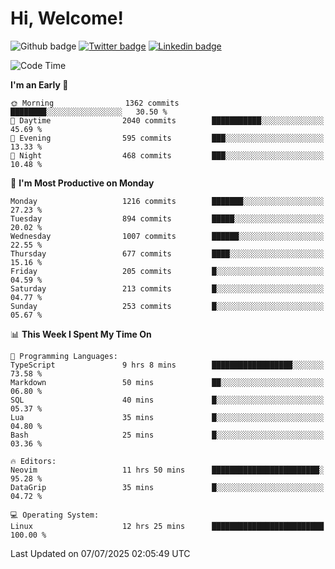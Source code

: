   # Hi, Welcome!
  ![Github badge](https://img.shields.io/github/followers/kraken-afk.svg?style=social&label=Follow&maxAge=2592000)
  [![Twitter badge](https://img.shields.io/badge/-Twitter-00acee?style=flat-square&logo=Twitter&logoColor=white)](https://twitter.com/trshppl)
  [![Linkedin badge](https://img.shields.io/badge/LinkedIn-0077B5?style=flat-square&logo=linkedin&logoColor=white)](https://www.linkedin.com/in/noveanrer)
<!--START_SECTION:waka-->
![Code Time](http://img.shields.io/badge/Code%20Time-1%2C054%20hrs%2025%20mins-blue)

**I'm an Early 🐤** 

```text
🌞 Morning                1362 commits        ████████░░░░░░░░░░░░░░░░░   30.50 % 
🌆 Daytime                2040 commits        ███████████░░░░░░░░░░░░░░   45.69 % 
🌃 Evening                595 commits         ███░░░░░░░░░░░░░░░░░░░░░░   13.33 % 
🌙 Night                  468 commits         ███░░░░░░░░░░░░░░░░░░░░░░   10.48 % 
```
📅 **I'm Most Productive on Monday** 

```text
Monday                   1216 commits        ███████░░░░░░░░░░░░░░░░░░   27.23 % 
Tuesday                  894 commits         █████░░░░░░░░░░░░░░░░░░░░   20.02 % 
Wednesday                1007 commits        ██████░░░░░░░░░░░░░░░░░░░   22.55 % 
Thursday                 677 commits         ████░░░░░░░░░░░░░░░░░░░░░   15.16 % 
Friday                   205 commits         █░░░░░░░░░░░░░░░░░░░░░░░░   04.59 % 
Saturday                 213 commits         █░░░░░░░░░░░░░░░░░░░░░░░░   04.77 % 
Sunday                   253 commits         █░░░░░░░░░░░░░░░░░░░░░░░░   05.67 % 
```


📊 **This Week I Spent My Time On** 

```text
💬 Programming Languages: 
TypeScript               9 hrs 8 mins        ██████████████████░░░░░░░   73.58 % 
Markdown                 50 mins             ██░░░░░░░░░░░░░░░░░░░░░░░   06.80 % 
SQL                      40 mins             █░░░░░░░░░░░░░░░░░░░░░░░░   05.37 % 
Lua                      35 mins             █░░░░░░░░░░░░░░░░░░░░░░░░   04.80 % 
Bash                     25 mins             █░░░░░░░░░░░░░░░░░░░░░░░░   03.36 % 

🔥 Editors: 
Neovim                   11 hrs 50 mins      ████████████████████████░   95.28 % 
DataGrip                 35 mins             █░░░░░░░░░░░░░░░░░░░░░░░░   04.72 % 

💻 Operating System: 
Linux                    12 hrs 25 mins      █████████████████████████   100.00 % 
```


 Last Updated on 07/07/2025 02:05:49 UTC
<!--END_SECTION:waka-->